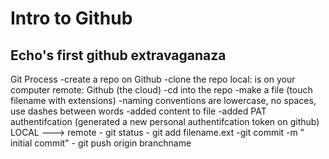 # Intro to Github

## Echo's first github extravaganaza 


Git Process
    -create a repo on Github
    -clone the repo
        local: is on your computer
        remote: Github (the cloud)
    -cd into the repo
    -make a file (touch filename with extensions)
     -naming conventions are lowercase, no spaces, use dashes between words
     -added content to file
     -added PAT authentifcation (generated a new personal authentifcation token on github)
LOCAL ---> remote
    - git status
    - git add filename.ext
    -git commit -m " initial commit"
    - git push origin branchname 
